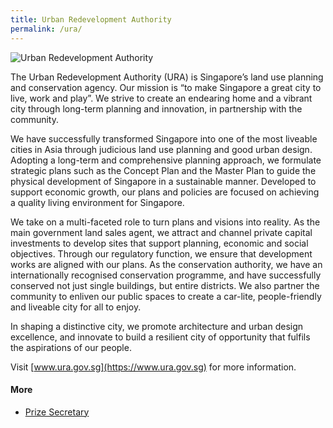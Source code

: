 ```yaml
---
title: Urban Redevelopment Authority
permalink: /ura/
---
```


<div style="width:300px"><img src="/images/uralogo.png" alt="Urban Redevelopment Authority" /></div>

The Urban Redevelopment Authority (URA) is Singapore’s land use planning and conservation agency. Our mission is “to make Singapore a great city to live, work and play”. We strive to create an endearing home and a vibrant city through long-term planning and innovation, in partnership with the community. 

We have successfully transformed Singapore into one of the most liveable cities in Asia through judicious land use planning and good urban design. Adopting a long-term and comprehensive planning approach, we formulate strategic plans such as the Concept Plan and the Master Plan to guide the physical development of Singapore in a sustainable manner. Developed to support economic growth, our plans and policies are focused on achieving a quality living environment for Singapore. 

We take on a multi-faceted role to turn plans and visions into reality. As the main government land sales agent, we attract and channel private capital investments to develop sites that support planning, economic and social objectives. Through our regulatory function, we ensure that development works are aligned with our plans. As the conservation authority, we have an internationally recognised conservation programme, and have successfully conserved not just single buildings, but entire districts. We also partner the community to enliven our public spaces to create a car-lite, people-friendly and liveable city for all to enjoy. 

In shaping a distinctive city, we promote architecture and urban design excellence, and innovate to build a resilient city of opportunity that fulfils the aspirations of our people. 

Visit [www.ura.gov.sg](https://www.ura.gov.sg) for more information.

#### **More**

- [Prize Secretary](/about/prize-secretary/)
